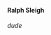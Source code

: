 &nbsp;
&nbsp;
&nbsp;
&nbsp;
&nbsp;
&nbsp;
&nbsp;
#### Ralph Sleigh
*dude*

&nbsp;
&nbsp;
&nbsp;
&nbsp;
&nbsp;
&nbsp;
&nbsp;